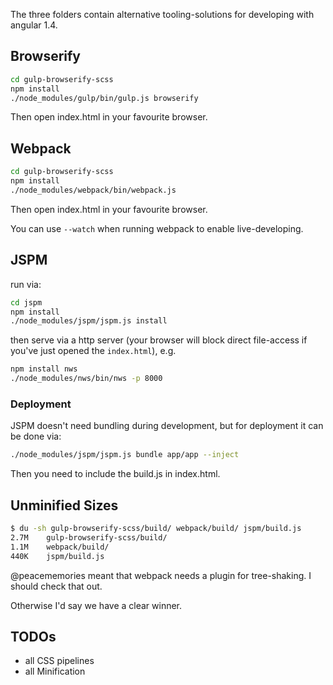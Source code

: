 
The three folders contain alternative tooling-solutions for developing with angular 1.4.

## Browserify

```bash
cd gulp-browserify-scss
npm install
./node_modules/gulp/bin/gulp.js browserify
```

Then open index.html in your favourite browser.

## Webpack

```bash
cd gulp-browserify-scss
npm install
./node_modules/webpack/bin/webpack.js
```

Then open index.html in your favourite browser.

You can use `--watch` when running webpack to enable live-developing.

## JSPM

run via:

``` bash
cd jspm
npm install
./node_modules/jspm/jspm.js install
```

then serve via a http server (your browser will block direct file-access if you've just opened the `index.html`), e.g.

``` bash
npm install nws
./node_modules/nws/bin/nws -p 8000
```

### Deployment

JSPM doesn't need bundling during development, but for deployment it can be done via:

``` bash
./node_modules/jspm/jspm.js bundle app/app --inject
```

Then you need to include the build.js in index.html.

## Unminified Sizes

```bash
$ du -sh gulp-browserify-scss/build/ webpack/build/ jspm/build.js
2.7M    gulp-browserify-scss/build/
1.1M    webpack/build/
440K    jspm/build.js
```

@peacememories meant that webpack needs a plugin for tree-shaking. I should check that out.

Otherwise I'd say we have a clear winner.

## TODOs

* all CSS pipelines
* all Minification
